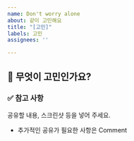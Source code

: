 ```yaml
---
name: Don't worry alone
about: 같이 고민해요
title: "[고민]"
labels: 고민
assignees: ''

---
```


## 🤔 무엇이 고민인가요?

<!-- 고민중인것을 적어주세요 -->

### ✅ 참고 사항

공유할 내용, 스크린샷 등을 넣어 주세요.

- 추가적인 공유가 필요한 사항은 Comment
